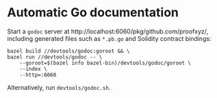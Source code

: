 # Automatic Go documentation

Start a `godoc` server at http://localhost:6060/pkg/github.com/proofxyz/,
including generated files such as `*.pb.go` and Solidity contract bindings:

```Shell
bazel build //devtools/godoc:goroot && \
bazel run //devtools/godoc -- \
    --goroot=$(bazel info bazel-bin)/devtools/godoc/goroot \
    --index \
    --http=:6060
```

Alternatively, run `devtools/godoc.sh`.